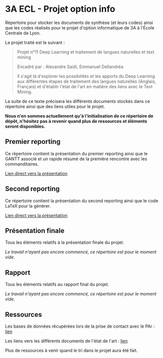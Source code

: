 # 3A ECL - Projet option info
Répertoire pour stocker les documents de synthèse (et leurs codes) ainsi que les codes réalisés pour le projet d'option informatique de 3A à l'École Centrale de Lyon.

Le projet traité est le suivant :

> Projet n°11
> Deep Learning et traitement de langues naturelles et text mining
>
> Encadré par : Alexandre Saidi, Emmanuel Dellandréa
>
> Il s'agit là d'explorer les possibilités et les apports du Deep Learning aux  différentes étapes de traitement des langues naturelles (Anglais, Français) et d'établir l'état de l'art en matière des liens avec le Text Mining.

La suite de ce texte précisera les différents documents stockés dans ce répertoire ainsi que des liens utiles pour le projet.

**Nous n'en sommes actuellement qu'à l'initialisation de ce répertoire de dépôt, n'hésitez pas à revenir quand plus de ressources et éléments seront disponibles.**

## Premier reporting
Ce répertoire contient la présentation du premier reporting ainsi que le GANTT associé et un rapide résumé de la première rencontre avec les commanditaires.

[Lien direct vers la présentation](https://github.com/DDouteaux/Projet_option_info/blob/master/Premier%20reporting/Projet_info_reporting_1.pdf)

## Second reporting
Ce répertoire contient la présentation du second reporting ainsi que le code LaTeX pour la générer.

[Lien direct vers la présentation](https://github.com/DDouteaux/Projet_option_info/blob/master/Deuxième%20reporting/presentation_second_reporting.pdf)

## Présentation finale
Tous les éléments relatifs à la présentation finale du projet.

*Le travail n'ayant pas encore commencé, ce répertoire est pour le moment vide.*

## Rapport
Tous les éléments relatifs au rapport final du projet.

*Le travail n'ayant pas encore commencé, ce répertoire est pour le moment vide.*

## Ressources
Les bases de données récupérées lors de la prise de contact avec le PAr : [lien](https://drive.google.com/drive/folders/0B8rdUoCkRwk9M0FVNkw4ZnZ0N2s)

Les liens vers les différents documents de l'état de l'art : [lien](https://docs.google.com/spreadsheets/d/1iqDfR4ECxpFdmqW9mKYTm6-fkV0YFe9014kiegev5kE/edit?usp=drive_web)

Plus de ressources à venir quand le tri dans le projet aura été fait.